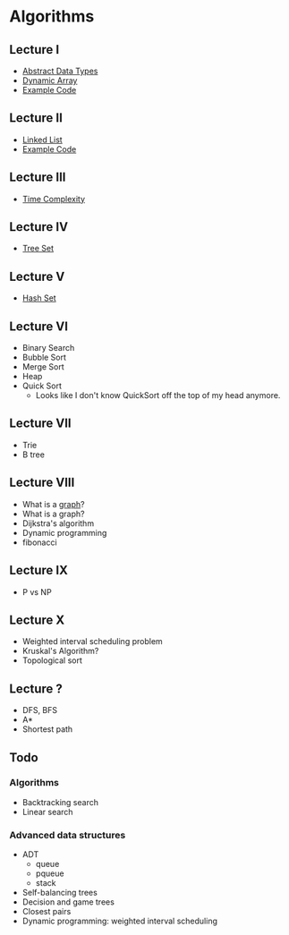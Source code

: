 # Algorithms

## Lecture I

* [Abstract Data Types][adt]
* [Dynamic Array][dynamic-array]
* [Example Code][dynarray-example]

[adt]: ./lec1/abstract-data-types.md
[dynamic-array]: ./lec1/dynamic-array.md
[dynarray-example]: ./lec1/example

## Lecture II

* [Linked List][linked-list]
* [Example Code][linked-list-example]

[linked-list]: ./lec2/linked-list.md
[linked-list-example]: ./lec2/example

## Lecture III

* [Time Complexity][time-complexity]

[time-complexity]: ./lec3/time-complexity.md

## Lecture IV

* [Tree Set][tree-set]

[tree-set]: ./lec4/tree-set.md

## Lecture V

* [Hash Set][hash-set]

[hash-set]: ./lec5/hash-set.md

## Lecture VI

* Binary Search
* Bubble Sort
* Merge Sort
* Heap
* Quick Sort
    * Looks like I don't know QuickSort off the top of my head
      anymore.

## Lecture VII

* Trie
* B tree

## Lecture VIII

* What is a [graph][graph]?
* What is a graph?
* Dijkstra's algorithm
* Dynamic programming
* fibonacci

[graph]: ./graph.md

## Lecture IX

* P vs NP

## Lecture X

* Weighted interval scheduling problem
* Kruskal's Algorithm?
* Topological sort

## Lecture ?

* DFS, BFS
* A*
* Shortest path

## Todo

### Algorithms

* Backtracking search
* Linear search

### Advanced data structures

* ADT
    * queue
    * pqueue
    * stack
* Self-balancing trees
* Decision and game trees
* Closest pairs
* Dynamic programming: weighted interval scheduling
